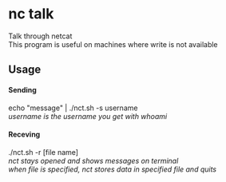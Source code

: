 # nc talk
Talk through netcat  
This program is useful on machines where write is not available  

## Usage
#### Sending
echo "message" | ./nct.sh -s username  
*username is the username you get with whoami*  

#### Receving
./nct.sh -r [file name]  
*nct stays opened and shows messages on terminal*  
*when file is specified, nct stores data in specified file and quits*  
